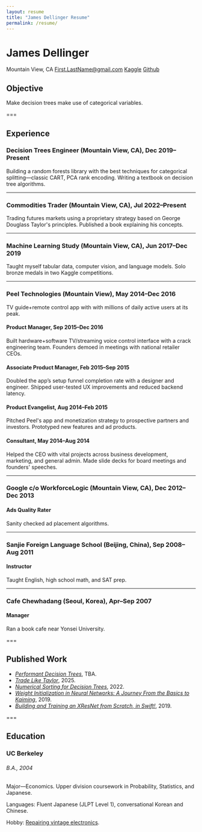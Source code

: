 ```yaml
---
layout: resume
title: "James Dellinger Resume"
permalink: /resume/
---
```


# James Dellinger
Mountain View, CA
First.LastName@gmail.com
[Kaggle](https://www.kaggle.com/jamesdellinger)
[Github](https://github.com/jamesdellinger)

## Objective
Make decision trees make use of categorical variables. 

===

## Experience
### Decision Trees Engineer (Mountain View, CA), Dec 2019–Present
Building a random forests library with the best techniques for categorical splitting—classic CART, PCA rank encoding.
Writing a textbook on decision tree algorithms.

---

### Commodities Trader (Mountain View, CA), Jul 2022–Present
Trading futures markets using a proprietary strategy based on George Douglass Taylor's principles. 
Published a book explaining his concepts.

---

### Machine Learning Study (Mountain View, CA), Jun 2017–Dec 2019
Taught myself tabular data, computer vision, and language models.
Solo bronze medals in two Kaggle competitions.

---

### Peel Technologies (Mountain View), May 2014–Dec 2016
TV guide+remote control app with with millions of daily active users at its peak.

#### Product Manager, Sep 2015–Dec 2016
Built hardware+software TV/streaming voice control interface with a crack engineering team.
Founders demoed in meetings with national retailer CEOs.

#### Associate Product Manager, Feb 2015–Sep 2015
Doubled the app’s setup funnel completion rate with a designer and engineer.
Shipped user-tested UX improvements and reduced backend latency.

#### Product Evangelist, Aug 2014–Feb 2015
Pitched Peel's app and monetization strategy to prospective partners and investors. 
Prototyped new features and ad products.

#### Consultant, May 2014–Aug 2014
Helped the CEO with vital projects across business development, marketing, and general admin.
Made slide decks for board meetings and founders' speeches.

---

### Google c/o WorkforceLogic (Mountain View, CA), Dec 2012–Dec 2013
#### Ads Quality Rater

Sanity checked ad placement algorithms.

---

### Sanjie Foreign Language School (Beijing, China), Sep 2008–Aug 2011
#### Instructor

Taught English, high school math, and SAT prep.

---

### Cafe Chewhadang (Seoul, Korea), Apr–Sep 2007
#### Manager
Ran a book cafe near Yonsei University.

===

## Published Work
* [*Performant Decision Trees*](https://github.com/jamesdellinger/recent-work/blob/main/dt_book_excerpt.ipynb), TBA.
* [*Trade Like Taylor*](https://www.amazon.com/Trade-Like-Taylor-Douglass-Short-Term/dp/B0DWPR9FS9/), 2025.
* [*Numerical Sorting for Decision Trees*](https://github.com/jamesdellinger/recent-work/blob/main/numerical_sorting_speed_experiments.ipynb), 2022.
* [*Weight Initialization in Neural Networks: A Journey From the Basics to Kaiming*](https://medium.com/data-science/weight-initialization-in-neural-networks-a-journey-from-the-basics-to-kaiming-954fb9b47c79), 2019.
* [*Building and Training an XResNet from Scratch, in Swift!*](https://github.com/jamesdellinger/fastai_deep_learning_course_part2_v3/blob/master/13_swift_resnet_pipeline_s4tf_v04_my_reimplementation.ipynb), 2019.

===

## Education
### UC Berkeley
###### B.A., 2004
Major—Economics.
Upper division coursework in Probability, Statistics, and Japanese.

Languages: Fluent Japanese (JLPT Level 1), conversational Korean and Chinese.

Hobby: [Repairing vintage electronics](https://github.com/jamesdellinger/recent-work/blob/main/duo.ipynb).